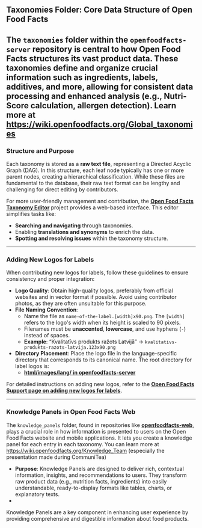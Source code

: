 ## Taxonomies Folder: Core Data Structure of Open Food Facts

The `taxonomies` folder within the `openfoodfacts-server` repository is central to how Open Food Facts structures its vast product data. These taxonomies define and organize crucial information such as ingredients, labels, additives, and more, allowing for consistent data processing and enhanced analysis (e.g., Nutri-Score calculation, allergen detection).
Learn more at https://wiki.openfoodfacts.org/Global_taxonomies
---

### Structure and Purpose

Each taxonomy is stored as a **raw text file**, representing a Directed Acyclic Graph (DAG). In this structure, each leaf node typically has one or more parent nodes, creating a hierarchical classification. While these files are fundamental to the database, their raw text format can be lengthy and challenging for direct editing by contributors.

For more user-friendly management and contribution, the **[Open Food Facts Taxonomy Editor](https://github.com/openfoodfacts/taxonomy-editor)** project provides a web-based interface. This editor simplifies tasks like:

* **Searching and navigating** through taxonomies.
* Enabling **translations and synonyms** to enrich the data.
* **Spotting and resolving issues** within the taxonomy structure.

---

### Adding New Logos for Labels

When contributing new logos for labels, follow these guidelines to ensure consistency and proper integration:

* **Logo Quality**: Obtain high-quality logos, preferably from official websites and in vector format if possible. Avoid using contributor photos, as they are often unsuitable for this purpose.
* **File Naming Convention**:
    * Name the file as `name-of-the-label.[width]x90.png`. The `[width]` refers to the logo's width when its height is scaled to 90 pixels.
    * Filenames must be **unaccented**, **lowercase**, and use hyphens (`-`) instead of spaces.
    * **Example**: “Kvalitatīvs produkts ražots Latvijā” → `kvalitativs-produkts-razots-latvija.123x90.png`
* **Directory Placement**: Place the logo file in the language-specific directory that corresponds to its canonical name. The root directory for label logos is:
    * **[html/images/lang/ in openfoodfacts-server](https://github.com/openfoodfacts/openfoodfacts-server/tree/main/html/images/lang)**

For detailed instructions on adding new logos, refer to the **[Open Food Facts Support page on adding new logos for labels](https://support.openfoodfacts.org/help/en-gb/15-improving-open-food-facts-in-my-language-country/55-i-would-like-to-add-a-new-logo-for-labels)**.

---

### Knowledge Panels in Open Food Facts Web

The `knowledge_panels` folder, found in repositories like **[openfoodfacts-web](https://github.com/openfoodfacts/openfoodfacts-web/tree/main/knowledge_panels)**, plays a crucial role in how information is presented to users on the Open Food Facts website and mobile applications. It lets you create a knowledge panel for each entry in each taxonomy. You can learn more at https://wiki.openfoodfacts.org/Knowledge_Team (especially the presentation made during CommuniTea)

* **Purpose**: Knowledge Panels are designed to deliver rich, contextual information, insights, and recommendations to users. They transform raw product data (e.g., nutrition facts, ingredients) into easily understandable, ready-to-display formats like tables, charts, or explanatory texts.
* 
Knowledge Panels are a key component in enhancing user experience by providing comprehensive and digestible information about food products.
